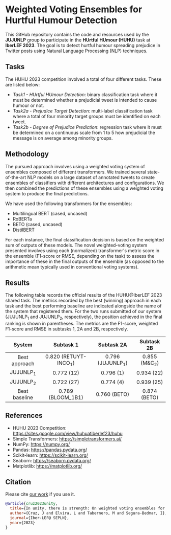 # Weighted Voting Ensembles for Hurtful Humour Detection

This GitHub repository contains the code and resources used by the **JUJUNLP** group to participate in the **HUrtful HUmour (HUHU)** task at **IberLEF 2023**. The goal is to detect hurtful humour spreading prejudice in Twitter posts using Natural Language Processing (NLP) techniques.

## Tasks

The HUHU 2023 competition involved a total of four different tasks. These are listed below:
- *Task1 - HUrtful HUmour Detection*: binary classification task where it must be determined whether a prejudicial tweet is intended to cause humour or not.
- *Task2a - Prejudice Target Detection*: multi-label classification task where a total of four minority target groups must be identified on each tweet. 
- *Task2b - Degree of Prejudice Prediction*: regression task where it must be determined on a continuous scale from 1 to 5 how prejudicial the message is on average among minority groups.

## Methodology

The pursued approach involves using a weighted voting system of ensembles composed of different transformers. We trained several state-of-the-art NLP models on a large dataset of annotated tweets to create ensembles of classifiers with different architectures and configurations. We then combined the predictions of these ensembles using a weighted voting system to produce the final predictions.

We have used the following transformers for the ensembles:
- Multilingual BERT (cased, uncased)
- RoBERTa
- BETO (cased, uncased)
- DistilBERT

For each instance, the final classification decision is based on the weighted sum of outputs of these models. The novel weighted-voting system presented involves using each (normalized) transformer's metric score in the ensemble (F1-score or RMSE, depending on the task) to assess the importance of these in the final outputs of the ensemble (as opposed to the arithmetic mean typically used in conventional voting systems).

## Results

The following table records the official results of the HUHU@IberLEF 2023 shared task. The metrics recorded by the best (winning) approach in each task and the best performing baseline are indicated alongside the name of the system that registered them. For the two runs submitted of our system (JUJUNLP<sub>1</sub> and JUJUNLP<sub>2</sub>, respectively), the position achieved in the final ranking is shown in parentheses. The metrics are the F1-score, weighted F1-score and RMSE in subtasks 1, 2A and 2B, respectively.

| System | Subtask 1 | Subtask 2A | Subtask 2B |
|:------:|:---------:|:----------:|:----------:|
| Best approach | 0.820 (RETUYT-INCO<sub>1</sub>) | 0.796 (JUJUNLP<sub>1</sub>) | 0.855 (M&C<sub>2</sub>) |
| JUJUNLP<sub>1</sub> | 0.772 (12) | 0.796 (1) | 0.934 (22) |
| JUJUNLP<sub>2</sub> | 0.722 (27) | 0.774 (4) | 0.939 (25) |
| Best baseline | 0.789 (BLOOM_1B1) | 0.760 (BETO) | 0.874 (BETO) |

## References

- HUHU 2023 Competition: https://sites.google.com/view/huhuatiberlef23/huhu
- Simple Transformers: https://simpletransformers.ai/
- NumPy: https://numpy.org/
- Pandas: https://pandas.pydata.org/
- Scikit-learn: https://scikit-learn.org/
- Seaborn: https://seaborn.pydata.org/
- Matplotlib: https://matplotlib.org/

## Citation

Please cite [our work](https://ceur-ws.org/Vol-3496/huhu-paper9.pdf) if you use it.

```bib
@article{cruz2023unity,
  title={In unity, there is strength: On weighted voting ensembles for hurtful humour detection},
  author={Cruz, J and Elvira, L and Tabernero, M and Segura-Bedmar, I},
  journal={Iber-LEF@ SEPLN},
  year={2023}
}
```
